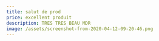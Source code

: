```yaml
---
title: salut de prod
price: excellent produit
description: TRES TRES BEAU MDR
image: /assets/screenshot-from-2020-04-12-09-20-46.png
---
```

